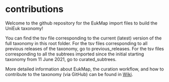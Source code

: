 # contributions

Welcome to the github repository for the EukMap import files to build the UniEuk taxonomy!

You can find the tsv file corresponding to the current (latest) version of the full taxonomy in this root folder. For the tsv files corresponding to all previous releases of the taxonomy, go to previous_releases. For the tsv files corresponding to all the subtrees imported since the initial starting taxonomy from 11 June 2021, go to curated_subtrees.

More detailed information about EukMap, the curation workflow, and how to contribute to the taxonomy (via GitHub) can be found in [Wiki](https://github.com/UniEuk/contributions/wiki).

